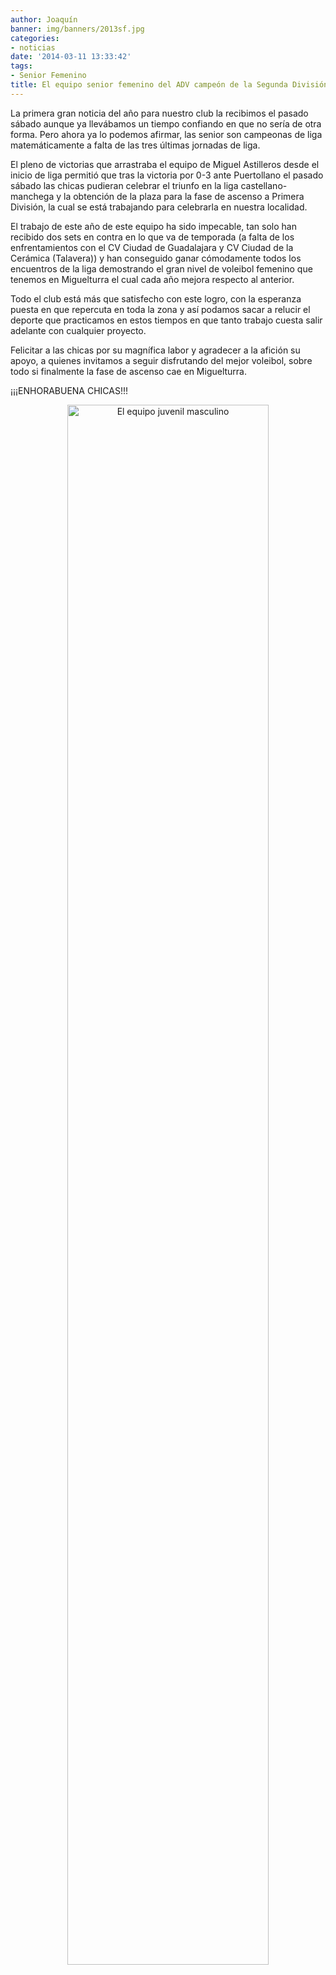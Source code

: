 ```yaml
---
author: Joaquín
banner: img/banners/2013sf.jpg
categories:
- noticias
date: '2014-03-11 13:33:42'
tags:
- Senior Femenino
title: El equipo senior femenino del ADV campeón de la Segunda División Femenina.
---
```


La primera gran noticia del año para nuestro club la recibimos el pasado sábado aunque ya llevábamos un tiempo confiando en que no sería de otra forma. Pero ahora ya lo podemos afirmar, las senior son campeonas de liga matemáticamente a falta de las tres últimas jornadas de liga.

El pleno de victorias que arrastraba el equipo de Miguel Astilleros desde el inicio de liga permitió que tras la victoria por 0-3 ante Puertollano el pasado sábado las chicas pudieran celebrar el triunfo en la liga castellano-manchega y la obtención de la plaza para la fase de ascenso a Primera División, la cual se está trabajando para celebrarla en nuestra localidad.

El trabajo de este año de este equipo ha sido impecable, tan solo han recibido dos sets en contra en lo que va de temporada (a falta de los enfrentamientos con el CV Ciudad de Guadalajara y CV Ciudad de la Cerámica (Talavera)) y han conseguido ganar cómodamente todos los encuentros de la liga demostrando el gran nivel de voleibol femenino que tenemos en Miguelturra el cual cada año mejora respecto al anterior.

Todo el club está más que satisfecho con este logro, con la esperanza puesta en que repercuta en toda la zona y así podamos sacar a relucir el deporte que practicamos en estos tiempos en que tanto trabajo cuesta salir adelante con cualquier proyecto.

Felicitar a las chicas por su magnífica labor y agradecer a la afición su apoyo, a quienes invitamos a seguir disfrutando del mejor voleibol, sobre todo si finalmente la fase de ascenso cae en Miguelturra.

¡¡¡ENHORABUENA CHICAS!!!

<center>
<a target="_new" href="http://www.advmiguelturra.org/img/banners/2013sf.jpg"> 
<img alt="El equipo juvenil masculino" width="80%" align="center" src="http://www.advmiguelturra.org/img/banners/2013sf.jpg"/> </a>
</center>

